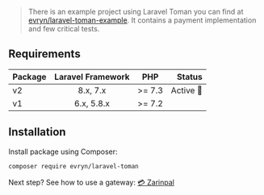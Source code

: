 > There is an example project using Laravel Toman you can find at [evryn/laravel-toman-example](https://github.com/evryn/laravel-toman-example). It contains a payment implementation and few critical tests.

## Requirements

| Package | Laravel Framework | PHP  | Status |
| ------------- |:-------------:|:-----:| ---:|
| v2      | 8.x, 7.x | >= 7.3 | Active 🚀 |
| v1      | 6.x, 5.8.x       |   >= 7.2 |  |

## Installation

Install package using Composer:
```bash
composer require evryn/laravel-toman
```

Next step? See how to use a gateway: [💳 Zarinpal](gateways/zarinpal.md)
